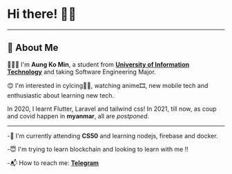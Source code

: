 #  Hi there! 👋🏼
---
## 👺 About Me

🧑🏻‍💻 I'm **Aung Ko Min**, a student from [**University of Information Technology**](https://www.uit.edu.mm/) and taking Software Engineering Major.

😊 I'm interested in cylcing🚴🏻, watching anime🎞, new mobile tech and enthusiastic about learning new tech. 

In 2020, I learnt Flutter, Laravel and tailwind css! In 2021, till now, as coup and covid happen in **myanmar**, all are  *postponed*.

---
-👀 I'm currently attending **CS50** and learning nodejs, firebase and docker.

-😇 I'm trying to learn blockchain and looking to learn with me !!

-📬 How to reach me: [**Telegram**](https://t.me/aung_ko)

